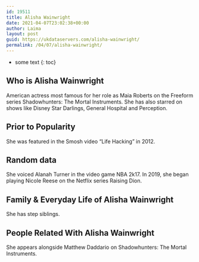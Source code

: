 ```yaml
---
id: 19511
title: Alisha Wainwright
date: 2021-04-07T23:02:38+00:00
author: Laima
layout: post
guid: https://ukdataservers.com/alisha-wainwright/
permalink: /04/07/alisha-wainwright/
---
```


* some text
{: toc}


## Who is Alisha Wainwright
                  
                  
                  
American actress most famous for her role as Maia Roberts on the Freeform series Shadowhunters: The Mortal Instruments. She has also starred on shows like Disney Star Darlings, General Hospital and Perception.
                  
              
            
              
            
                
                
                
## Prior to Popularity
                  
                  
                  
She was featured in the Smosh video &#8220;Life Hacking&#8221; in 2012.
                  
              
            
              
            
                
                
                
## Random data
                  
                  
                  
She voiced Alanah Turner in the video game NBA 2k17. In 2019, she began playing Nicole Reese on the Netflix series Raising Dion. 
                  
              
            
              
            
                
                
                
## Family & Everyday Life of Alisha Wainwright
                  
                  
                  
She has step siblings.
                  
              
            
              
            
                
                
                
## People Related With Alisha Wainwright
                  
                  
                  
She appears alongside Matthew Daddario on Shadowhunters: The Mortal Instruments.
                  
              
            
              
            
                
              
            
              
              
            
            
              
            
          
          
          